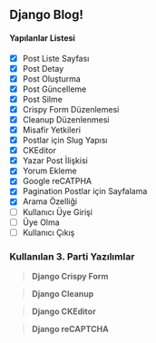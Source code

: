 ## Django Blog!
#### Yapılanlar Listesi
- [x] Post Liste Sayfası
- [x] Post Detay
- [x] Post Oluşturma
- [x] Post Güncelleme
- [x] Post Silme
- [x] Crispy Form Düzenlemesi
- [x] Cleanup Düzenlenmesi
- [x] Misafir Yetkileri
- [x] Postlar için Slug Yapısı
- [x] CKEditor
- [x] Yazar Post İlişkisi
- [x] Yorum Ekleme
- [x] Google reCATPHA
- [x] Pagination Postlar için Sayfalama
- [x] Arama Özelliği
- [ ] Kullanıcı Üye Girişi
- [ ] Üye Olma
- [ ] Kullanıcı Çıkış

### Kullanılan 3. Parti Yazılımlar


> **Django Crispy Form** 

> **Django Cleanup** 

> **Django CKEditor** 

> **Django reCAPTCHA** 
